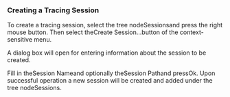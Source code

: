 ### Creating a Tracing Session

To create a tracing session, select the tree nodeSessionsand press the right mouse button. Then select theCreate Session...button of the context-sensitive menu.



A dialog box will open for entering information about the session to be created.



Fill in theSession Nameand optionally theSession Pathand pressOk. Upon successful operation a new session will be created and added under the tree nodeSessions.